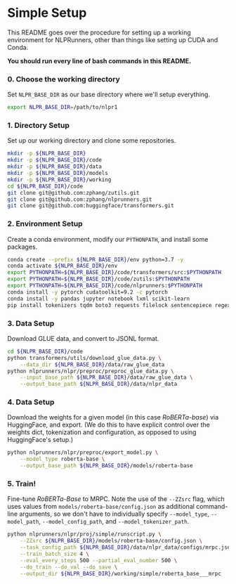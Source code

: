 # Simple Setup

This README goes over the procedure for setting up a working environment for NLPRunners, other than things like setting up CUDA and Conda.

**You should run every line of bash commands in this README.** 

### 0. Choose the working directory

Set `NLPR_BASE_DIR` as our base directory where we'll setup everything.

```bash
export NLPR_BASE_DIR=/path/to/nlpr1
``` 

### 1. Directory Setup

Set up our working directory and clone some repositories.

```bash
mkdir -p ${NLPR_BASE_DIR}
mkdir -p ${NLPR_BASE_DIR}/code
mkdir -p ${NLPR_BASE_DIR}/data
mkdir -p ${NLPR_BASE_DIR}/models
mkdir -p ${NLPR_BASE_DIR}/working
cd ${NLPR_BASE_DIR}/code
git clone git@github.com:zphang/zutils.git
git clone git@github.com:zphang/nlprunners.git
git clone git@github.com:huggingface/transformers.git
```

### 2. Environment Setup

Create a conda environment, modify our `PYTHONPATH`, and install some packages.

```bash
conda create --prefix ${NLPR_BASE_DIR}/env python=3.7 -y
conda activate ${NLPR_BASE_DIR}/env
export PYTHONPATH=${NLPR_BASE_DIR}/code/transformers/src:$PYTHONPATH
export PYTHONPATH=${NLPR_BASE_DIR}/code/zutils:$PYTHONPATH
export PYTHONPATH=${NLPR_BASE_DIR}/code/nlprunners:$PYTHONPATH
conda install -y pytorch cudatoolkit=9.2 -c pytorch
conda install -y pandas jupyter notebook lxml scikit-learn
pip install tokenizers tqdm boto3 requests filelock sentencepiece regex sacremoses bs4 overrides
```

### 3. Data Setup

Download GLUE data, and convert to JSONL format.

```bash
cd ${NLPR_BASE_DIR}/code
python transformers/utils/download_glue_data.py \
	--data_dir ${NLPR_BASE_DIR}/data/raw_glue_data
python nlprunners/nlpr/preproc/preproc_glue_data.py \
	--input_base_path ${NLPR_BASE_DIR}/data/raw_glue_data \
	--output_base_path ${NLPR_BASE_DIR}/data/nlpr_data
```

### 4. Data Setup

Download the weights for a given model (in this case *RoBERTa-base*) via HuggingFace, and export. (We do this to have explicit control over the weights dict, tokenization and configuration, as opposed to using HuggingFace's setup.) 

```bash
python nlprunners/nlpr/preproc/export_model.py \
	--model_type roberta-base \
	--output_base_path ${NLPR_BASE_DIR}/models/roberta-base
```

### 5. Train!

Fine-tune *RoBERTa-Base* to MRPC. Note the use of the `--ZZsrc` flag, which uses values from `models/roberta-base/config.json` as additional command-line arguments, so we don't have to individually specify `--model_type`, `--model_path`, `--model_config_path`, and `--model_tokenizer_path`.

```bash
python nlprunners/nlpr/proj/simple/runscript.py \
	--ZZsrc ${NLPR_BASE_DIR}/models/roberta-base/config.json \
	--task_config_path ${NLPR_BASE_DIR}/data/nlpr_data/configs/mrpc.json \
	--train_batch_size 4 \
	--eval_every_steps 500 --partial_eval_number 500 \
	--do_train --do_val --do_save \
	--output_dir ${NLPR_BASE_DIR}/working/simple/roberta_base___mrpc
```
